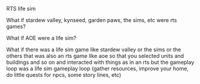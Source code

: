 RTS life sim

What if stardew valley, kynseed, garden paws, the sims, etc were rts games?

What if AOE were a life sim?

What if there was a life sim game like stardew valley or the sims or the others that was also an rts game like aoe so that you selected units and buildings and so on and interacted with things as in an rts but the gameplay loop was a life sim gameplay loop (gather resources, improve your home, do little quests for npcs, some story lines, etc)